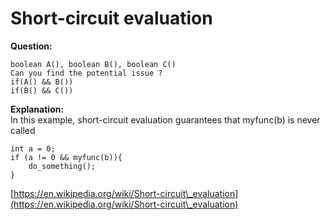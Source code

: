 # Short-circuit evaluation

**Question:**

```
boolean A(), boolean B(), boolean C()
Can you find the potential issue ?
if(A() && B())
if(B() && C())
```

**Explanation:**\
In this example, short-circuit evaluation guarantees that myfunc(b) is never called

```
int a = 0;
if (a != 0 && myfunc(b)){
    do_something();
}
```

[https://en.wikipedia.org/wiki/Short-circuit\_evaluation](https://en.wikipedia.org/wiki/Short-circuit\_evaluation)
